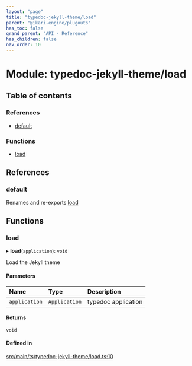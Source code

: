 ```yaml
---
layout: "page"
title: "typedoc-jekyll-theme/load"
parent: "@ikari-engine/plugouts"
has_toc: false
grand_parent: "API - Reference"
has_children: false
nav_order: 10
---
```


# Module: typedoc-jekyll-theme/load

## Table of contents

### References

- [default](../wiki/typedoc-jekyll-theme.load#default)

### Functions

- [load](../wiki/typedoc-jekyll-theme.load#load)

## References

### default

Renames and re-exports [load](../wiki/typedoc-jekyll-theme.load#load)

## Functions

### load

▸ **load**(`application`): `void`

Load the Jekyll theme

#### Parameters

| Name | Type | Description |
| :------ | :------ | :------ |
| `application` | `Application` | typedoc application |

#### Returns

`void`

#### Defined in

[src/main/ts/typedoc-jekyll-theme/load.ts:10](https://github.com/ikari-engine/plugouts/blob/b1e8c84/src/main/ts/typedoc-jekyll-theme/load.ts#L10)
